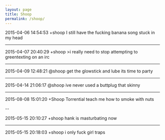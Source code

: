 ```yaml
---
layout: page
title: Shoop
permalink: /shoop/
---
```


2015-04-06 14:54:53  +shoop  I still have the fucking banana song stuck in my head

---

2015-04-07 20:40:29	+shoop	>i really need to stop attempting  to greentexting on an irc

---

2015-04-09 12:48:21	@shoop	get the glowstick and lube its time to party

---

2015-04-14 21:06:17	@shoop	ive never used a buttplug that skinny

---

2015-08-08 15:01:20  +Shoop  Torrential teach me how to smoke with nuts

--

2015-05-15 20:10:27	+shoop	hank is masturbating now

---

2015-05-15 20:18:03	+shoop	i only fuck girl traps
